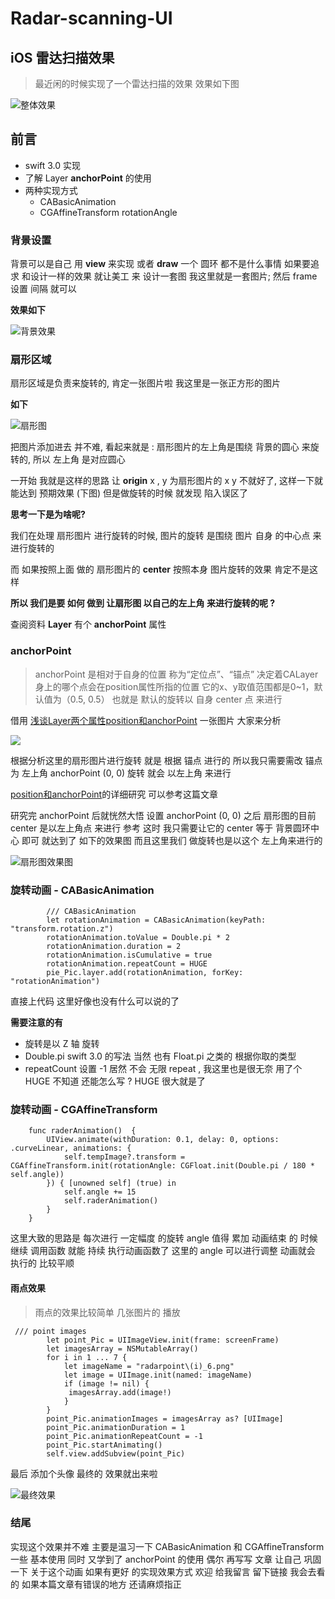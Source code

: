 # Radar-scanning-UI

## iOS 雷达扫描效果

> 最近闲的时候实现了一个雷达扫描的效果
> 效果如下图 

![整体效果](http://upload-images.jianshu.io/upload_images/1805099-4ae2a76265b8e598.gif?imageMogr2/auto-orient/strip)

## 前言
* swift 3.0 实现
* 了解 Layer **anchorPoint** 的使用
* 两种实现方式 
  - CABasicAnimation
  - CGAffineTransform rotationAngle 



### 背景设置

 背景可以是自己 用 **view** 来实现 或者 **draw** 一个 圆环 都不是什么事情
 如果要追求 和设计一样的效果 就让美工 来 设计一套图
 我这里就是一套图片; 然后 frame 设置 间隔 就可以 
  
**效果如下**

![背景效果](http://upload-images.jianshu.io/upload_images/1805099-46e82bd9689914ce.png?imageMogr2/auto-orient/strip%7CimageView2/2/w/375)

### 扇形区域

 扇形区域是负责来旋转的, 肯定一张图片啦 
 我这里是一张正方形的图片 
 
 **如下**

![扇形图](http://upload-images.jianshu.io/upload_images/1805099-6cbc975c80fe2361.png?imageMogr2/auto-orient/strip%7CimageView2/2/w/1240)

把图片添加进去 并不难, 看起来就是 : 扇形图片的左上角是围绕 背景的圆心 来旋转的, 所以 左上角 是对应圆心 

一开始 我就是这样的思路
让 **origin** x , y 为扇形图片的 x y 不就好了, 这样一下就能达到 预期效果 (下图) 但是做旋转的时候 就发现 陷入误区了

**思考一下是为啥呢?**

 我们在处理 扇形图片 进行旋转的时候, 图片的旋转 是围绕 图片 自身 的中心点 来进行旋转的

而 如果按照上面 做的 扇形图片的 **center**  按照本身 图片旋转的效果 肯定不是这样

**所以 我们是要 如何 做到 让扇形图 以自己的左上角 来进行旋转的呢 ?**

查阅资料 **Layer** 有个 **anchorPoint** 属性

### anchorPoint

> anchorPoint 是相对于自身的位置 
> 称为“定位点”、“锚点”
> 决定着CALayer身上的哪个点会在position属性所指的位置
> 它的x、y取值范围都是0~1，默认值为（0.5, 0.5）
> 也就是 默认的旋转以 自身 center 点 来进行


借用 [浅谈Layer两个属性position和anchorPoint](http://www.jianshu.com/p/7703e6fc6191) 一张图片 大家来分析

![](http://upload-images.jianshu.io/upload_images/1805099-f7e2396ee2bd1032.png?imageMogr2/auto-orient/strip%7CimageView2/2/w/375)

根据分析这里的扇形图片进行旋转 就是 根据 锚点 进行的 
所以我只需要需改 锚点 为 左上角 anchorPoint (0, 0)
旋转 就会 以左上角 来进行

[position和anchorPoint](http://blog.csdn.net/sinat_27706697/article/details/46489105)的详细研究 可以参考这篇文章

研究完 anchorPoint 后就恍然大悟 设置 anchorPoint (0, 0) 之后
扇形图的目前 center 是以左上角点 来进行 参考 
这时 我只需要让它的 center 等于 背景圆环中心 即可
就达到了 如下的效果图 
而且这里我们 做旋转也是以这个 左上角来进行的 

![扇形图效果图](http://upload-images.jianshu.io/upload_images/1805099-19bc9aa09ed9816e.png?imageMogr2/auto-orient/strip%7CimageView2/2/w/375)

### 旋转动画 - CABasicAnimation


```
        /// CABasicAnimation
        let rotationAnimation = CABasicAnimation(keyPath: "transform.rotation.z")
        rotationAnimation.toValue = Double.pi * 2
        rotationAnimation.duration = 2
        rotationAnimation.isCumulative = true
        rotationAnimation.repeatCount = HUGE
        pie_Pic.layer.add(rotationAnimation, forKey: "rotationAnimation")
```

直接上代码 这里好像也没有什么可以说的了

**需要注意的有** 

* 旋转是以 Z 轴 旋转 
* Double.pi swift 3.0 的写法 当然 也有 Float.pi 之类的 根据你取的类型
* repeatCount 设置 -1 居然 不会 无限 repeat , 我这里也是很无奈 用了个 HUGE 不知道 还能怎么写 ?  HUGE 很大就是了

### 旋转动画 - CGAffineTransform


```
    func raderAnimation()  {
        UIView.animate(withDuration: 0.1, delay: 0, options: .curveLinear, animations: {
            self.tempImage?.transform = CGAffineTransform.init(rotationAngle: CGFloat.init(Double.pi / 180 * self.angle))
        }) { [unowned self] (true) in
            self.angle += 15
            self.raderAnimation()
        }
    }
```

这里大致的思路是 每次进行 一定幅度 的旋转
angle 值得 累加
动画结束 的 时候 继续 调用函数 就能 持续 执行动画函数了
这里的 angle 可以进行调整 动画就会 执行的 比较平顺


#### 雨点效果

> 雨点的效果比较简单 
> 几张图片的 播放 

```
 /// point images
        let point_Pic = UIImageView.init(frame: screenFrame)
        let imagesArray = NSMutableArray()
        for i in 1 ... 7 {
            let imageName = "radarpoint\(i)_6.png"
            let image = UIImage.init(named: imageName)
            if (image != nil) {
             imagesArray.add(image!)
            }
        }
        point_Pic.animationImages = imagesArray as? [UIImage]
        point_Pic.animationDuration = 1
        point_Pic.animationRepeatCount = -1
        point_Pic.startAnimating()
        self.view.addSubview(point_Pic)
```

最后 添加个头像 最终的 效果就出来啦 

![最终效果](http://upload-images.jianshu.io/upload_images/1805099-e4ead4dd48ca73c5.png?imageMogr2/auto-orient/strip%7CimageView2/2/w/375)


### 结尾

实现这个效果并不难
主要是温习一下 CABasicAnimation 和 CGAffineTransform 一些 基本使用 
同时 又学到了 anchorPoint 的使用 偶尔 再写写 文章 让自己 巩固 一下
关于这个动画 如果有更好 的实现效果方式
欢迎 给我留言 留下链接 我会去看的 
如果本篇文章有错误的地方 还请麻烦指正 
 

